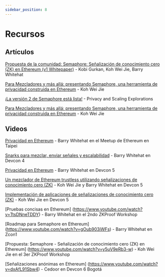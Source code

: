 ```yaml
---
sidebar_position: 8
---
```


# Recursos

## Artículos

[Propuesta de la comunidad: Semaphore: Señalización de conocimiento cero (ZK) en Ethereum (v1 Whitepaper)](https://semaphore.appliedzkp.org/whitepaper-v1.pdf) - Kobi Gurkan, Koh Wei Jie, Barry Whitehat

[Para Mezcladores y más allá: presentando Semaphore, una herramienta de privacidad construida en Ethereum](https://medium.com/coinmonks/to-mixers-and-beyond-presenting-semaphore-a-privacy-gadget-built-on-ethereum-4c8b00857c9b) - Koh Wei Jie

[¡La versión 2 de Semaphore está lista!](https://medium.com/privacy-scaling-explorations/semaphore-v2-is-live-f263e9372579) - Privacy and Scaling Explorations

[Para Mezcladores y más allá: presentando Semaphore, una herramienta de privacidad construida en Ethereum](https://medium.com/coinmonks/to-mixers-and-beyond-presenting-semaphore-a-privacy-gadget-built-on-ethereum-4c8b00857c9b) - Koh Wei Jie

## Videos

[Privacidad en Ethereum](https://www.youtube.com/watch?v=maDHYyj30kg) - Barry Whitehat en el Meetup de Ethereum en Taipei

[Snarks para mezclar, enviar señales y escalabilidad](https://www.youtube.com/watch?v=lv6iK9qezBY) - Barry Whitehat en Devcon 4

[Privacidad en Ethereum](https://www.youtube.com/watch?v=zBUo7G95wYE) - Barry Whitehat en Devcon 5

[Un mezclador de Ethereum trustless utilizando señalizaciones de conocimiento cero (ZK)](https://www.youtube.com/watch?v=GzVT16lFOHU) - Koh Wei Jie y Barry Whitehat en Devcon 5

[Implementación de aplicaciones de señalizaciones de conocimiento cero (ZK)](https://www.youtube.com/watch?v=7wd2aAN2jXI) - Koh Wei Jie en Devcon 5

[Pruebas concisas en Ethereum] (https://www.youtube.com/watch?v=TtsDNneTDDY) - Barry Whitehat en el 2ndo ZKProof Workshop

[Roadmap para Semaphore en Ethereum] (https://www.youtube.com/watch?v=gOub903iWFs) - Barry Whitehat en Zcon1

[Propuesta: Semaphore - Señalización de conocimiento cero (ZK) en Ethereum] (https://www.youtube.com/watch?v=y5uV9eRb3-w) - Koh Wei Jie en el 3er ZKProof Workshop

[Señalizaciones anónimas en Ethereum] (https://www.youtube.com/watch?v=dxAfL91Sbw4) - Cedoor en Devcon 6 Bogotá
